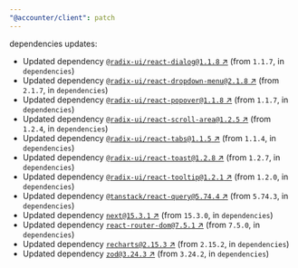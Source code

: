 ```yaml
---
"@accounter/client": patch
---
```

dependencies updates:
  - Updated dependency [`@radix-ui/react-dialog@1.1.8` ↗︎](https://www.npmjs.com/package/@radix-ui/react-dialog/v/1.1.8) (from `1.1.7`, in `dependencies`)
  - Updated dependency [`@radix-ui/react-dropdown-menu@2.1.8` ↗︎](https://www.npmjs.com/package/@radix-ui/react-dropdown-menu/v/2.1.8) (from `2.1.7`, in `dependencies`)
  - Updated dependency [`@radix-ui/react-popover@1.1.8` ↗︎](https://www.npmjs.com/package/@radix-ui/react-popover/v/1.1.8) (from `1.1.7`, in `dependencies`)
  - Updated dependency [`@radix-ui/react-scroll-area@1.2.5` ↗︎](https://www.npmjs.com/package/@radix-ui/react-scroll-area/v/1.2.5) (from `1.2.4`, in `dependencies`)
  - Updated dependency [`@radix-ui/react-tabs@1.1.5` ↗︎](https://www.npmjs.com/package/@radix-ui/react-tabs/v/1.1.5) (from `1.1.4`, in `dependencies`)
  - Updated dependency [`@radix-ui/react-toast@1.2.8` ↗︎](https://www.npmjs.com/package/@radix-ui/react-toast/v/1.2.8) (from `1.2.7`, in `dependencies`)
  - Updated dependency [`@radix-ui/react-tooltip@1.2.1` ↗︎](https://www.npmjs.com/package/@radix-ui/react-tooltip/v/1.2.1) (from `1.2.0`, in `dependencies`)
  - Updated dependency [`@tanstack/react-query@5.74.4` ↗︎](https://www.npmjs.com/package/@tanstack/react-query/v/5.74.4) (from `5.74.3`, in `dependencies`)
  - Updated dependency [`next@15.3.1` ↗︎](https://www.npmjs.com/package/next/v/15.3.1) (from `15.3.0`, in `dependencies`)
  - Updated dependency [`react-router-dom@7.5.1` ↗︎](https://www.npmjs.com/package/react-router-dom/v/7.5.1) (from `7.5.0`, in `dependencies`)
  - Updated dependency [`recharts@2.15.3` ↗︎](https://www.npmjs.com/package/recharts/v/2.15.3) (from `2.15.2`, in `dependencies`)
  - Updated dependency [`zod@3.24.3` ↗︎](https://www.npmjs.com/package/zod/v/3.24.3) (from `3.24.2`, in `dependencies`)

